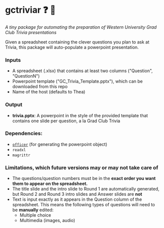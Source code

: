 # gctriviar :question: :beers:
*A tiny package for automating the preparation of Western University Grad Club Trivia presentations*

Given a spreadsheet containing the clever questions you plan to ask at Trivia, this package will auto-populate a powerpoint presentation.

### Inputs
- A spreadsheet (.xlsx) that contains at least two columns ("Question", "QuestionN")
- Powerpoint template ("GC_Trivia_Template.pptx"), which can be downloaded from this repo
- Name of the host (defaults to Thea)

### Output
- **trivia.pptx**: A powerpoint in the style of the provided template that contains one slide per question, a la Grad Club Trivia

### Dependencies:
- [`officer`](https://cran.r-project.org/web/packages/officer/) (for generating the powerpoint object)
- `readxl`
- `magrittr`

### Limitations, which future versions may or may not take care of
- The questions/question numbers must be in the **exact order you want them to appear on the spreadsheet.**
- The title slide and the intro slide to Round 1 are automatically generated, but Round 2 and Round 3 intro slides and Answer slides are **not**
- Text is input exactly as it appears in the Question column of the spreadsheet. This means the following types of questions will need to be **manually** edited:
  - Multiple choice
  - Multimedia (images, audio)


